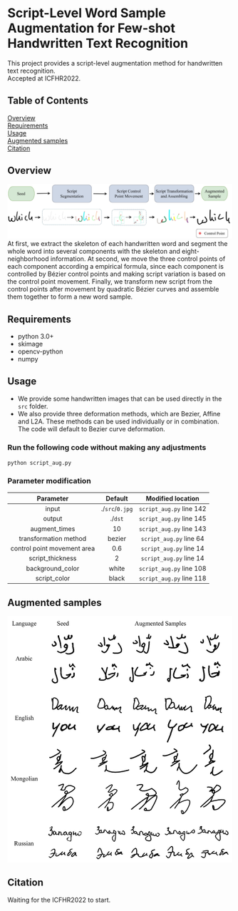 # Script-Level Word Sample Augmentation for Few-shot Handwritten Text Recognition  
This project provides a script-level augmentation method for handwritten text recognition.  
Accepted at ICFHR2022.  
## Table of Contents
[Overview](https://github.com/IMU-MachineLearningSXD/script-level_aug_ICFHR2022#overview)  
[Requirements](https://github.com/IMU-MachineLearningSXD/script-level_aug_ICFHR2022#requirements)  
[Usage](https://github.com/IMU-MachineLearningSXD/script-level_aug_ICFHR2022#usage)  
[Augmented samples](https://github.com/IMU-MachineLearningSXD/script-level_aug_ICFHR2022#augmented-samples)  
[Citation](https://github.com/IMU-MachineLearningSXD/script-level_aug_ICFHR2022#citation)
## Overview
![image](https://github.com/IMU-MachineLearningSXD/script-level_aug_ICFHR2022/blob/main/dst/flow.jpg)
At first, we extract the skeleton of each handwritten word and segment the whole word into several components with the skeleton and eight-neighborhood information. At second, we move the three control points of each component according a empirical formula, since each component is controlled by Bézier control points and making script variation is based on the control point movement. Finally, we transform new script from the control points after movement by quadratic Bézier curves and assemble them together to form a new word sample.  
## Requirements   
- python 3.0+  
- skimage  
- opencv-python  
- numpy  
## Usage
- We provide some handwritten images that can be used directly in the `src` folder.
- We also provide three deformation methods, which are Bezier, Affine and L2A. These methods can be used individually or in combination. The code will default to Bezier curve deformation.
### Run the following code without making any adjustments
    python script_aug.py
### Parameter modification  
| Parameter                 |    Default      | Modified location         |
| :---:                     |    :----:       |         :---:             |
|input                      |./`src`/`0.jpg`  | `script_aug.py` line 142  |
|output                     |./`dst`          | `script_aug.py` line 145  |
|augment_times              |10               | `script_aug.py` line 143  |
|transformation method      |bezier           | `script_aug.py` line 64   |
|control point movement area|0.6              | `script_aug.py` line 14   |
|script_thickness           |2                | `script_aug.py` line 14   |
|background_color           |white            | `script_aug.py` line 108  |
|script_color               |black            | `script_aug.py` line 118  | 

## Augmented samples
![image](https://github.com/IMU-MachineLearningSXD/script-level_aug_ICFHR2022/blob/main/dst/samples.jpg)

## Citation
Waiting for the ICFHR2022 to start. 
